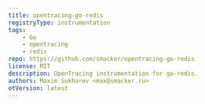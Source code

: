```yaml
---
title: opentracing-go-redis
registryType: instrumentation
tags:
    - Go
    - opentracing
    - redis
repo: https://github.com/smacker/opentracing-go-redis
license: MIT
description: OpenTracing instrumentation for go-redis.
authors: Maxim Sukharev <max@smacker.ru>
otVersion: latest
---
```

